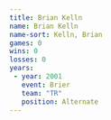 ```yaml
---
title: Brian Kelln
name: Brian Kelln
name-sort: Kelln, Brian
games: 0
wins: 0
losses: 0
years:
 - year: 2001
   event: Brier
   team: "TR"
   position: Alternate
---
```

